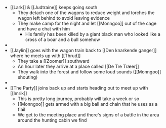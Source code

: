 - [[Lark]] & [[Judtraine]] keeps going south
	- They detach one of the wagons to reduce weight and torches the wagon left behind to avoid leaving evidence
	- They make camp for the night and let [[Monngoo]] out of the cage and have a chat with him
		- His family has been killed by a giant black man who looked like a cross of a boar and a bull somehow
-
- [[Jaylin]] goes with the wagon train back to [[Den knarkende ganger]] where he meets up with [[Thrud]]
	- They take a [[Zoomer]] southward
	- An hour later they arrive at a place called [[De Tre Træer]]
	- They walk into the forest and follow some loud sounds ([[Monngoo]] shouting)
-
- [[The Party]] joins back up and starts heading out to meet up with [[Imrik]]
	- This is pretty long journey, probably will take a week or so
	- [[Monngoo]] gets armed with a big ball and chain that he uses as a flail
	- We get to the meeting place and there's signs of a battle in the area around the hunting cabin we find